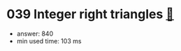 039 Integer right triangles [:link:](http://projecteuler.net/problem=39)  
========================

- answer: 840 
- min used time: 103 ms


